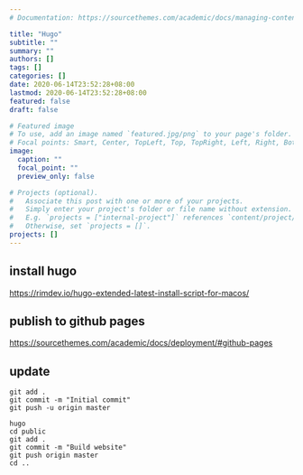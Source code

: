 ```yaml
---
# Documentation: https://sourcethemes.com/academic/docs/managing-content/

title: "Hugo"
subtitle: ""
summary: ""
authors: []
tags: []
categories: []
date: 2020-06-14T23:52:28+08:00
lastmod: 2020-06-14T23:52:28+08:00
featured: false
draft: false

# Featured image
# To use, add an image named `featured.jpg/png` to your page's folder.
# Focal points: Smart, Center, TopLeft, Top, TopRight, Left, Right, BottomLeft, Bottom, BottomRight.
image:
  caption: ""
  focal_point: ""
  preview_only: false

# Projects (optional).
#   Associate this post with one or more of your projects.
#   Simply enter your project's folder or file name without extension.
#   E.g. `projects = ["internal-project"]` references `content/project/deep-learning/index.md`.
#   Otherwise, set `projects = []`.
projects: []
---
```



## install hugo

https://rimdev.io/hugo-extended-latest-install-script-for-macos/

## publish to github pages

https://sourcethemes.com/academic/docs/deployment/#github-pages

## update

```
git add .
git commit -m "Initial commit"
git push -u origin master
```

```
hugo
cd public
git add .
git commit -m "Build website"
git push origin master
cd ..
```